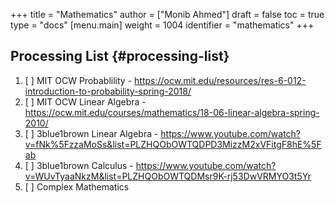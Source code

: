 +++
title = "Mathematics"
author = ["Monib Ahmed"]
draft = false
toc = true
type = "docs"
[menu.main]
  weight = 1004
  identifier = "mathematics"
+++

## Processing List {#processing-list}

1.  [ ] MIT OCW Probablility - <https://ocw.mit.edu/resources/res-6-012-introduction-to-probability-spring-2018/>
2.  [ ] MIT OCW Linear Algebra - <https://ocw.mit.edu/courses/mathematics/18-06-linear-algebra-spring-2010/>
3.  [ ] 3blue1brown Linear Algebra - <https://www.youtube.com/watch?v=fNk%5FzzaMoSs&list=PLZHQObOWTQDPD3MizzM2xVFitgF8hE%5Fab>
4.  [ ] 3blue1brown Calculus -  <https://www.youtube.com/watch?v=WUvTyaaNkzM&list=PLZHQObOWTQDMsr9K-rj53DwVRMYO3t5Yr>
5.  [ ] Complex Mathematics